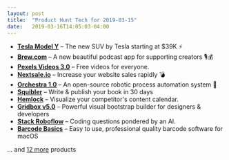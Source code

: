 ```yaml
---
layout: post
title:  "Product Hunt Tech for 2019-03-15"
date:   2019-03-16T14:05:03-04:00
---
```


* **[Tesla Model Y](https://www.producthunt.com/posts/tesla-model-y?utm_campaign=producthunt-api&utm_medium=api&utm_source=Application%3A+Daily+Digest+RSS+%28ID%3A+3202%29)** – The new SUV by Tesla starting at $39K ⚡
* **[Brew.com](https://www.producthunt.com/posts/brew-com?utm_campaign=producthunt-api&utm_medium=api&utm_source=Application%3A+Daily+Digest+RSS+%28ID%3A+3202%29)** – A new beautiful podcast app for supporting creators 🎙💰
* **[Pexels Videos 3.0](https://www.producthunt.com/posts/pexels-videos-3-0?utm_campaign=producthunt-api&utm_medium=api&utm_source=Application%3A+Daily+Digest+RSS+%28ID%3A+3202%29)** – Free videos for everyone.
* **[Nextsale.io](https://www.producthunt.com/posts/nextsale-io?utm_campaign=producthunt-api&utm_medium=api&utm_source=Application%3A+Daily+Digest+RSS+%28ID%3A+3202%29)** – Increase your website sales rapidly 💣
* **[Orchestra 1.0](https://www.producthunt.com/posts/orchestra-1-0?utm_campaign=producthunt-api&utm_medium=api&utm_source=Application%3A+Daily+Digest+RSS+%28ID%3A+3202%29)** – An open-source robotic process automation system 🚀
* **[Squibler](https://www.producthunt.com/posts/squibler?utm_campaign=producthunt-api&utm_medium=api&utm_source=Application%3A+Daily+Digest+RSS+%28ID%3A+3202%29)** – Write & publish your book in 30 days
* **[Hemlock](https://www.producthunt.com/posts/hemlock?utm_campaign=producthunt-api&utm_medium=api&utm_source=Application%3A+Daily+Digest+RSS+%28ID%3A+3202%29)** – Visualize your competitor's content calendar.
* **[Gridbox v5.0](https://www.producthunt.com/posts/gridbox-v5-0?utm_campaign=producthunt-api&utm_medium=api&utm_source=Application%3A+Daily+Digest+RSS+%28ID%3A+3202%29)** – Powerful visual bootstrap builder for designers & developers
* **[Stack Roboflow](https://www.producthunt.com/posts/stack-roboflow?utm_campaign=producthunt-api&utm_medium=api&utm_source=Application%3A+Daily+Digest+RSS+%28ID%3A+3202%29)** – Coding questions pondered by an AI.
* **[Barcode Basics](https://www.producthunt.com/posts/barcode-basics?utm_campaign=producthunt-api&utm_medium=api&utm_source=Application%3A+Daily+Digest+RSS+%28ID%3A+3202%29)** – Easy to use, professional quality barcode software for macOS

… and [12 more](https://www.producthunt.com/tech) products